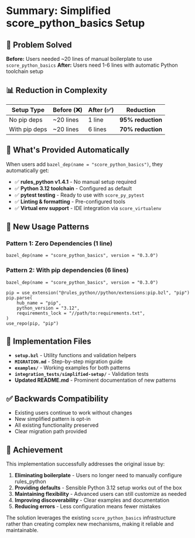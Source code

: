 # Summary: Simplified score_python_basics Setup

## 🎯 Problem Solved
**Before:** Users needed ~20 lines of manual boilerplate to use `score_python_basics`
**After:** Users need 1-6 lines with automatic Python toolchain setup

## 📊 Reduction in Complexity

| Setup Type | Before (❌) | After (✅) | Reduction |
|------------|-------------|------------|-----------|
| No pip deps | ~20 lines | 1 line | **95% reduction** |
| With pip deps | ~20 lines | 6 lines | **70% reduction** |

## 🔧 What's Provided Automatically

When users add `bazel_dep(name = "score_python_basics")`, they automatically get:

- ✅ **rules_python v1.4.1** - No manual setup required
- ✅ **Python 3.12 toolchain** - Configured as default
- ✅ **pytest testing** - Ready to use with `score_py_pytest` 
- ✅ **Linting & formatting** - Pre-configured tools
- ✅ **Virtual env support** - IDE integration via `score_virtualenv`

## 🚀 New Usage Patterns

### Pattern 1: Zero Dependencies (1 line)
```starlark
bazel_dep(name = "score_python_basics", version = "0.3.0")
```

### Pattern 2: With pip dependencies (6 lines)  
```starlark
bazel_dep(name = "score_python_basics", version = "0.3.0")

pip = use_extension("@rules_python//python/extensions:pip.bzl", "pip")
pip.parse(
    hub_name = "pip",
    python_version = "3.12",
    requirements_lock = "//path/to:requirements.txt",
)
use_repo(pip, "pip")
```

## 📁 Implementation Files

- **`setup.bzl`** - Utility functions and validation helpers
- **`MIGRATION.md`** - Step-by-step migration guide  
- **`examples/`** - Working examples for both patterns
- **`integration_tests/simplified-setup/`** - Validation tests
- **Updated README.md** - Prominent documentation of new patterns

## ✅ Backwards Compatibility

- Existing users continue to work without changes
- New simplified pattern is opt-in
- All existing functionality preserved
- Clear migration path provided

## 🎯 Achievement

This implementation successfully addresses the original issue by:

1. **Eliminating boilerplate** - Users no longer need to manually configure rules_python
2. **Providing defaults** - Sensible Python 3.12 setup works out of the box  
3. **Maintaining flexibility** - Advanced users can still customize as needed
4. **Improving discoverability** - Clear examples and documentation
5. **Reducing errors** - Less configuration means fewer mistakes

The solution leverages the existing `score_python_basics` infrastructure rather than creating complex new mechanisms, making it reliable and maintainable.